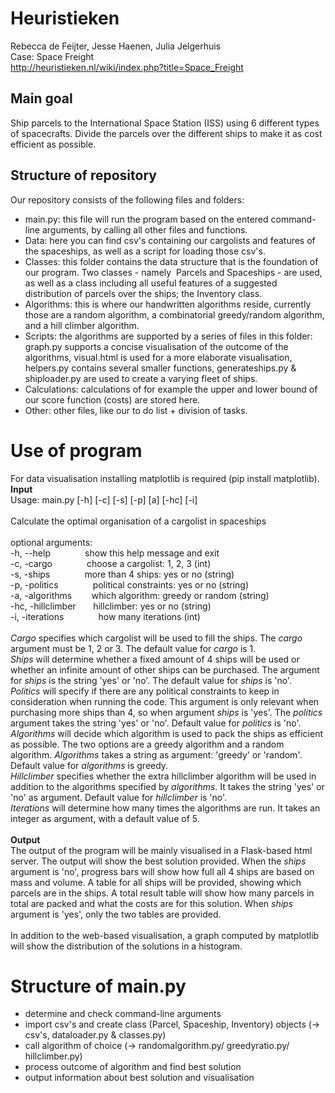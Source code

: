 # Heuristieken
Rebecca de Feijter, Jesse Haenen, Julia Jelgerhuis <br />
Case: Space Freight <br />
http://heuristieken.nl/wiki/index.php?title=Space_Freight

## Main goal
Ship parcels to the International Space Station (ISS) using 6 different types of spacecrafts.
Divide the parcels over the different ships to make it as cost efficient as possible.

## Structure of repository
Our repository consists of the following files and folders: 
* main.py: this file will run the program based on the entered command-line arguments, by calling all other files
  and functions.
* Data: here you can find csv's containing our cargolists and features of the spaceships, as well as a script 
  for loading those csv's.
* Classes: this folder contains the data structure that is the foundation of our program. Two classes - namely 
  Parcels and Spaceships - are used, as well as a class including all useful features of a suggested distribution of
  parcels over the ships; the Inventory class.
* Algorithms: this is where our handwritten algorithms reside, currently those are a random algorithm, a combinatorial greedy/random
  algorithm, and a hill climber algorithm.
* Scripts: the algorithms are supported by a series of files in this folder: graph.py supports a concise 
  visualisation of the outcome of the algorithms, visual.html is used for a more elaborate visualisation, helpers.py 
  contains several smaller functions, generateships.py & shiploader.py are used to create a varying fleet of ships.
* Calculations: calculations of for example the upper and lower bound of our score function (costs) are stored here.
* Other: other files, like our to do list + division of tasks.


# Use of program
For data visualisation installing matplotlib is required (pip install matplotlib).<br />
**Input**<br />
Usage: main.py [-h] [-c] [-s] [-p] [a] [-hc] [-i]<br />
<br />
Calculate the optimal organisation of a cargolist in spaceships<br />
<br />
optional arguments:<br />
  -h, --help &nbsp;&nbsp;&nbsp;&nbsp;&nbsp;&nbsp;&nbsp;&nbsp;&nbsp;&nbsp;&nbsp;&nbsp;           show this help message and exit<br />
  -c, -cargo &nbsp;&nbsp;&nbsp;&nbsp;&nbsp;&nbsp;&nbsp;&nbsp;&nbsp;&nbsp;&nbsp;&nbsp;           choose a cargolist: 1, 2, 3 (int)<br />
  -s, -ships &nbsp;&nbsp;&nbsp;&nbsp;&nbsp;&nbsp;&nbsp;&nbsp;&nbsp;&nbsp;&nbsp;&nbsp;           more than 4 ships: yes or no (string)<br />
  -p, -politics &nbsp;&nbsp;&nbsp;&nbsp;&nbsp;&nbsp;&nbsp;&nbsp;&nbsp;&nbsp;&nbsp;&nbsp;        political constraints: yes or no (string)<br />
  -a, -algorithms &nbsp;&nbsp;&nbsp;&nbsp;&nbsp;&nbsp;      which algorithm: greedy or random (string)<br />
  -hc, -hillclimber&nbsp;&nbsp;&nbsp;&nbsp;&nbsp;&nbsp;     hillclimber: yes or no (string)<br />
  -i, -iterations &nbsp;&nbsp;&nbsp;&nbsp;&nbsp;&nbsp;&nbsp;&nbsp;&nbsp;&nbsp;&nbsp;&nbsp;      how many iterations (int)<br />
<br />
*Cargo* specifies which cargolist will be used to fill the ships. The *cargo* argument must be 1, 2 or 3. The default value for *cargo* is 1. <br />
*Ships* will determine whether a fixed amount of 4 ships will be used or whether an infinite amount of other ships can be purchased. The argument for *ships* is the string 'yes' or 'no'. The default value for *ships* is 'no'. <br />
*Politics* will specify if there are any political constraints to keep in consideration when running the code. This argument is only relevant when purchasing more ships than 4, so when argument *ships* is 'yes'. The *politics* argument takes the string 'yes' or 'no'. Default value for *politics* is 'no'. <br />
*Algorithms* will decide which algorithm is used to pack the ships as efficient as possible. The two options are a greedy algorithm and a random algorithm. *Algorithms* takes a string as argument: 'greedy' or 'random'. Default value for *algorithms* is greedy.<br />
*Hillclimber* specifies whether the extra hillclimber algorithm will be used in addition to the algorithms specified by *algorithms*. It takes the string 'yes' or 'no' as argument. Default value for *hillclimber* is 'no'.<br />
*Iterations* will determine how many times the algorithms are run. It takes an integer as argument, with a default value of 5.<br />
<br />
**Output**<br />
The output of the program will be mainly visualised in a Flask-based html server. The output will show the best solution provided. When the *ships* argument is 'no', progress bars will show how full all 4 ships are based on mass and volume. A table for all ships will be provided, showing which parcels are in the ships. A total result table will show how many parcels in total are packed and what the costs are for this solution. When *ships* argument is 'yes', only the two tables are provided. <br />
<br />
In addition to the web-based visualisation, a graph computed by matplotlib will show the distribution of the solutions in a histogram.

# Structure of main.py
- determine and check command-line arguments
- import csv's and create class (Parcel, Spaceship, Inventory) objects (-> csv's, dataloader.py & classes.py)
- call algorithm of choice (-> randomalgorithm.py/ greedyratio.py/ hillclimber.py)
- process outcome of algorithm and find best solution
- output information about best solution and visualisation
